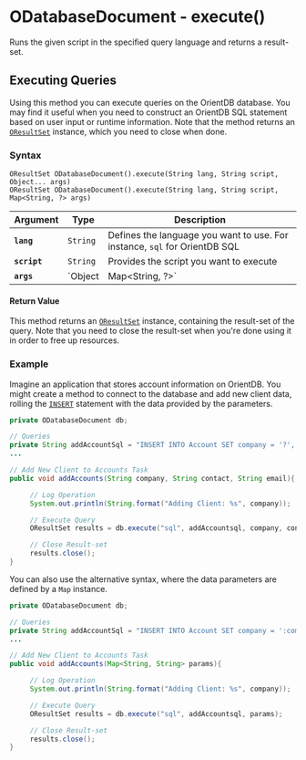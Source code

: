 
# ODatabaseDocument - execute()

Runs the given script in the specified query language and returns a result-set.

## Executing Queries

Using this method you can execute queries on the OrientDB database.  You may find it useful when you need to construct an OrientDB SQL statement based on user input or runtime information.  Note that the method returns an [`OResultSet`](../OResultSet.md) instance, which you need to close when done.

### Syntax

```
OResultSet ODatabaseDocument().execute(String lang, String script, Object... args)
OResultSet ODatabaseDocument().execute(String lang, String script, Map<String, ?> args)
```

| Argument | Type | Description |
|---|---|---|
| **`lang`** | `String` | Defines the language you want to use.  For instance, `sql` for OrientDB SQL |
| **`script`** | `String` | Provides the script you want to execute |
| **`args`** | `Object | Map<String, ?>` | Defines arguments to use in formatting the script |

#### Return Value

This method returns an [`OResultSet`](../OResultSet.md) instance, containing the result-set of the query.  Note that you need to close the result-set when you're done using it in order to free up resources.

### Example

Imagine an application that stores account information on OrientDB.  You might create a method to connect to the database and add new client data, rolling the [`INSERT`](../../../sql/SQL-Insert.md) statement with the data provided by the parameters.

```java
private ODatabaseDocument db;

// Queries
private String addAccountSql = "INSERT INTO Account SET company = '?', contact = '?', email = '?'";
...

// Add New Client to Accounts Task
public void addAccounts(String company, String contact, String email){

     // Log Operation
	 System.out.println(String.format("Adding Client: %s", company));

	 // Execute Query
	 OResultSet results = db.execute("sql", addAccountsql, company, contact, email);

	 // Close Result-set
	 results.close();
}
```

You can also use the alternative syntax, where the data parameters are defined by a `Map` instance.

```java
private ODatabaseDocument db;

// Queries
private String addAccountSql = "INSERT INTO Account SET company = ':company', contact = ':contact', email = ':email'";
...

// Add New Client to Accounts Task
public void addAccounts(Map<String, String> params){

     // Log Operation
	 System.out.println(String.format("Adding Client: %s", company));

	 // Execute Query
	 OResultSet results = db.execute("sql", addAccountsql, params);

	 // Close Result-set
	 results.close();
}
```


